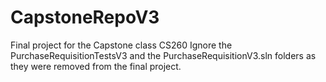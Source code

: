 # CapstoneRepoV3
Final project for the Capstone class CS260
Ignore the PurchaseRequisitionTestsV3 and the PurchaseRequisitionV3.sln folders as they were removed from the final project.
